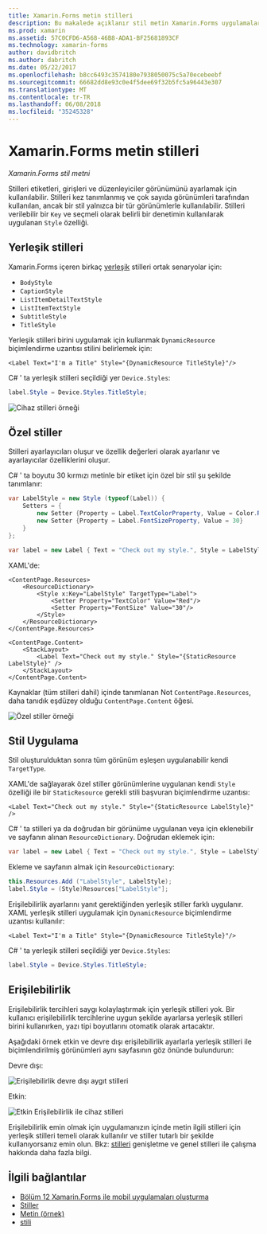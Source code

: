 ```yaml
---
title: Xamarin.Forms metin stilleri
description: Bu makalede açıklanır stil metin Xamarin.Forms uygulamalarında nasıl. Stilleri kez tanımlanmış ve çok sayıda görünümleri tarafından kullanılan, ancak bir stil yalnızca bir tür görünümlerle kullanılabilir.
ms.prod: xamarin
ms.assetid: 57C0CFD6-A568-46B8-ADA1-BF25681893CF
ms.technology: xamarin-forms
author: davidbritch
ms.author: dabritch
ms.date: 05/22/2017
ms.openlocfilehash: b8cc6493c3574180e7938050075c5a70ecebeebf
ms.sourcegitcommit: 66682dd8e93c0e4f5dee69f32b5fc5a96443e307
ms.translationtype: MT
ms.contentlocale: tr-TR
ms.lasthandoff: 06/08/2018
ms.locfileid: "35245328"
---
```

# <a name="xamarinforms-text-styles"></a>Xamarin.Forms metin stilleri

_Xamarin.Forms stil metni_

Stilleri etiketleri, girişleri ve düzenleyiciler görünümünü ayarlamak için kullanılabilir. Stilleri kez tanımlanmış ve çok sayıda görünümleri tarafından kullanılan, ancak bir stil yalnızca bir tür görünümlerle kullanılabilir.
Stilleri verilebilir bir `Key` ve seçmeli olarak belirli bir denetimin kullanılarak uygulanan `Style` özelliği.

<a name="Built-In_Styles" />

## <a name="built-in-styles"></a>Yerleşik stilleri

Xamarin.Forms içeren birkaç [yerleşik](http://developer.xamarin.com/api/type/Xamarin.Forms.Device+Styles/) stilleri ortak senaryolar için:

- `BodyStyle`
- `CaptionStyle`
- `ListItemDetailTextStyle`
- `ListItemTextStyle`
- `SubtitleStyle`
- `TitleStyle`

Yerleşik stilleri birini uygulamak için kullanmak `DynamicResource` biçimlendirme uzantısı stilini belirlemek için:

```xaml
<Label Text="I'm a Title" Style="{DynamicResource TitleStyle}"/>
```

C# ' ta yerleşik stilleri seçildiği yer `Device.Styles`:

```csharp
label.Style = Device.Styles.TitleStyle;
```

![](styles-images/builtinstyles.png "Cihaz stilleri örneği")

<a name="Custom_Styles" />

## <a name="custom-styles"></a>Özel stiller

Stilleri ayarlayıcıları oluşur ve özellik değerleri olarak ayarlanır ve ayarlayıcılar özelliklerini oluşur.

C# ' ta boyutu 30 kırmızı metinle bir etiket için özel bir stil şu şekilde tanımlanır:

```csharp
var LabelStyle = new Style (typeof(Label)) {
    Setters = {
        new Setter {Property = Label.TextColorProperty, Value = Color.Red},
        new Setter {Property = Label.FontSizeProperty, Value = 30}
    }
};

var label = new Label { Text = "Check out my style.", Style = LabelStyle };
```

XAML'de:

```xaml
<ContentPage.Resources>
    <ResourceDictionary>
        <Style x:Key="LabelStyle" TargetType="Label">
            <Setter Property="TextColor" Value="Red"/>
            <Setter Property="FontSize" Value="30"/>
        </Style>
    </ResourceDictionary>
</ContentPage.Resources>

<ContentPage.Content>
    <StackLayout>
        <Label Text="Check out my style." Style="{StaticResource LabelStyle}" />
    </StackLayout>
</ContentPage.Content>
```

Kaynaklar (tüm stilleri dahil) içinde tanımlanan Not `ContentPage.Resources`, daha tanıdık eşdüzey olduğu `ContentPage.Content` öğesi.

![](styles-images/customstyle.png "Özel stiller örneği")

<a name="Applying_Styles" />

## <a name="applying-styles"></a>Stil Uygulama

Stil oluşturulduktan sonra tüm görünüm eşleşen uygulanabilir kendi `TargetType`.

XAML'de sağlayarak özel stiller görünümlerine uygulanan kendi `Style` özelliği ile bir `StaticResource` gerekli stili başvuran biçimlendirme uzantısı:

```xaml
<Label Text="Check out my style." Style="{StaticResource LabelStyle}" />
```

C# ' ta stilleri ya da doğrudan bir görünüme uygulanan veya için eklenebilir ve sayfanın alınan `ResourceDictionary`. Doğrudan eklemek için:

```csharp
var label = new Label { Text = "Check out my style.", Style = LabelStyle };
```

Ekleme ve sayfanın almak için `ResourceDictionary`:

```csharp
this.Resources.Add ("LabelStyle", LabelStyle);
label.Style = (Style)Resources["LabelStyle"];
```

Erişilebilirlik ayarlarını yanıt gerektiğinden yerleşik stiller farklı uygulanır. XAML yerleşik stilleri uygulamak için `DynamicResource` biçimlendirme uzantısı kullanılır:

```xaml
<Label Text="I'm a Title" Style="{DynamicResource TitleStyle}"/>
```

C# ' ta yerleşik stilleri seçildiği yer `Device.Styles`:

```csharp
label.Style = Device.Styles.TitleStyle;
```

## <a name="accessibility"></a>Erişilebilirlik

Erişilebilirlik tercihleri saygı kolaylaştırmak için yerleşik stilleri yok. Bir kullanıcı erişilebilirlik tercihlerine uygun şekilde ayarlarsa yerleşik stilleri birini kullanırken, yazı tipi boyutlarını otomatik olarak artacaktır.

Aşağıdaki örnek etkin ve devre dışı erişilebilirlik ayarlarla yerleşik stilleri ile biçimlendirilmiş görünümleri aynı sayfasının göz önünde bulundurun:

Devre dışı:

![](styles-images/pre-access.png "Erişilebilirlik devre dışı aygıt stilleri")

Etkin:

![](styles-images/post-access.png "Etkin Erişilebilirlik ile cihaz stilleri")

Erişilebilirlik emin olmak için uygulamanızın içinde metin ilgili stilleri için yerleşik stilleri temeli olarak kullanılır ve stiller tutarlı bir şekilde kullanıyorsanız emin olun. Bkz: [stilleri](~/xamarin-forms/user-interface/styles/index.md) genişletme ve genel stilleri ile çalışma hakkında daha fazla bilgi.


## <a name="related-links"></a>İlgili bağlantılar

- [Bölüm 12 Xamarin.Forms ile mobil uygulamaları oluşturma](https://developer.xamarin.com/r/xamarin-forms/book/chapter12.pdf)
- [Stiller](~/xamarin-forms/user-interface/styles/index.md)
- [Metin (örnek)](https://developer.xamarin.com/samples/xamarin-forms/UserInterface/Text)
- [stili](https://developer.xamarin.com/api/type/Xamarin.Forms.Style/)
